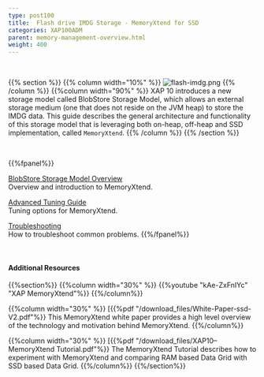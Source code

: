 ```yaml
---
type: post100
title:  Flash drive IMDG Storage - MemoryXtend for SSD
categories: XAP100ADM
parent: memory-management-overview.html
weight: 400
---
```


<br>

{{% section %}}
{{% column  width="10%" %}}
![flash-imdg.png](/attachment_files/subject/flash-imdg.png)
{{% /column %}}
{{%column width="90%" %}}
XAP 10 introduces a new storage model called BlobStore Storage Model, which allows an external storage medium (one that does not reside on the JVM heap) to store the IMDG data. This guide describes the general architecture and functionality of this storage model that is leveraging both on-heap, off-heap and SSD implementation, called `MemoryXtend`.
{{% /column %}}
{{% /section %}}

<br>

{{%fpanel%}}

[BlobStore Storage Model Overview](./blobstore-cache-policy.html)<br>
Overview and introduction to MemoryXtend.

[Advanced Tuning Guide](./blobstore-tuning-guide.html)<br>
Tuning options for MemoryXtend.

[Troubleshooting](./blobstore-trouble-shooting.html)<br>
How to troubleshoot common problems.
{{%/fpanel%}}

<br>

#### Additional Resources

{{%section%}}
{{%column width="30%"  %}}
{{%youtube "kAe-ZxFnIYc"  "XAP MemoryXtend"%}}
{{%/column%}}

{{%column width="30%"  %}}
[{{%pdf "/download_files/White-Paper-ssd-V2.pdf"%}}
This MemoryXtend white paper provides a high level overview of the technology and motivation behind MemoryXtend.
{{%/column%}}

{{%column width="30%"  %}}
[{{%pdf "/download_files/XAP10–MemoryXtend Tutorial.pdf"%}}
The MemoryXtend Tutorial describes how to experiment with MemoryXtend and comparing RAM based Data Grid with SSD based Data Grid.
{{%/column%}}
{{%/section%}}

